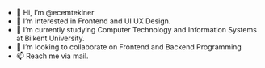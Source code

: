 - 👋 Hi, I’m @ecemtekiner
- 👀 I’m interested in Frontend and UI UX Design.
- 🌱 I’m currently studying Computer Technology and Information Systems at Bilkent University.
- 💞️ I’m looking to collaborate on Frontend and Backend Programming
- 📫 Reach me via mail.

<!---
ecemtekiner/ecemtekiner is a ✨ special ✨ repository because its `README.md` (this file) appears on your GitHub profile.
You can click the Preview link to take a look at your changes.
--->
